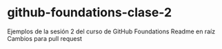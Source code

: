 # github-foundations-clase-2
Ejemplos de la sesión 2 del curso de GitHub Foundations
Readme en raíz 
Cambios para pull request
